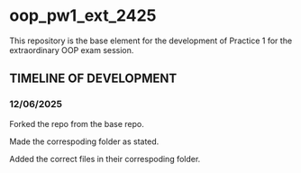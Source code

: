 # oop_pw1_ext_2425
This repository is the base element for the development of Practice 1 for the extraordinary OOP exam session. 

## TIMELINE OF DEVELOPMENT ##

### 12/06/2025 ###

Forked the repo from the base repo. 

Made the correspoding folder as stated. 

Added the correct files in their correspoding folder. 